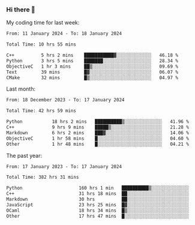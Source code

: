 ### Hi there 👋

My coding time for last week:

<!--START_SECTION:week-->

```txt
From: 11 January 2024 - To: 18 January 2024

Total Time: 10 hrs 55 mins

C++          5 hrs 2 mins    ███████████▓░░░░░░░░░░░░░   46.18 %
Python       3 hrs 5 mins    ███████░░░░░░░░░░░░░░░░░░   28.34 %
ObjectiveC   1 hr 3 mins     ██▒░░░░░░░░░░░░░░░░░░░░░░   09.69 %
Text         39 mins         █▓░░░░░░░░░░░░░░░░░░░░░░░   06.07 %
CMake        32 mins         █▒░░░░░░░░░░░░░░░░░░░░░░░   04.97 %
```

<!--END_SECTION:week-->

Last month:

<!--START_SECTION:month-->

```txt
From: 18 December 2023 - To: 17 January 2024

Total Time: 42 hrs 59 mins

Python           18 hrs 2 mins   ██████████▒░░░░░░░░░░░░░░   41.96 %
C++              9 hrs 9 mins    █████▒░░░░░░░░░░░░░░░░░░░   21.28 %
Markdown         6 hrs 2 mins    ███▓░░░░░░░░░░░░░░░░░░░░░   14.06 %
ObjectiveC       1 hr 58 mins    █░░░░░░░░░░░░░░░░░░░░░░░░   04.60 %
Other            1 hr 48 mins    █░░░░░░░░░░░░░░░░░░░░░░░░   04.21 %
```

<!--END_SECTION:month-->

The past year:

<!--START_SECTION:year-->

```txt
From: 17 January 2023 - To: 17 January 2024

Total Time: 382 hrs 31 mins

Python                     160 hrs 1 min   ██████████▒░░░░░░░░░░░░░░   41.83 %
C++                        31 hrs 18 mins  ██░░░░░░░░░░░░░░░░░░░░░░░   08.18 %
Markdown                   30 hrs          ██░░░░░░░░░░░░░░░░░░░░░░░   07.85 %
JavaScript                 23 hrs 25 mins  █▓░░░░░░░░░░░░░░░░░░░░░░░   06.12 %
OCaml                      18 hrs 34 mins  █▒░░░░░░░░░░░░░░░░░░░░░░░   04.85 %
Other                      17 hrs 47 mins  █░░░░░░░░░░░░░░░░░░░░░░░░   04.65 %
```

<!--END_SECTION:year-->
